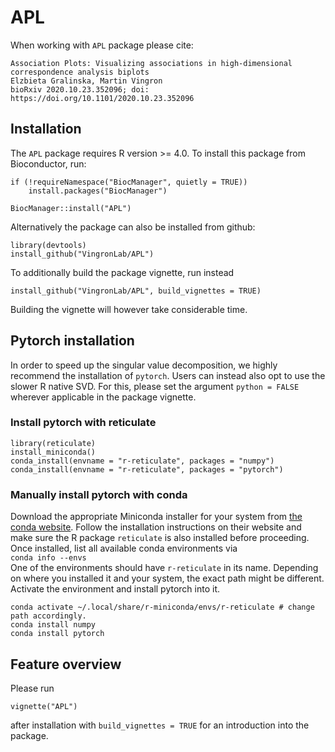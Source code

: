 

# APL

When working with `APL` package please cite:
```
Association Plots: Visualizing associations in high-dimensional correspondence analysis biplots
Elzbieta Gralinska, Martin Vingron
bioRxiv 2020.10.23.352096; doi: https://doi.org/10.1101/2020.10.23.352096
```

## Installation

The `APL` package requires R version >= 4.0.
To install this package from Bioconductor, run:


    if (!requireNamespace("BiocManager", quietly = TRUE))
        install.packages("BiocManager")
    
    BiocManager::install("APL")

Alternatively the package can also be installed from github:

    library(devtools)
    install_github("VingronLab/APL")


To additionally build the package vignette, run instead

    install_github("VingronLab/APL", build_vignettes = TRUE)
    
Building the vignette will however take considerable time.
    
## Pytorch installation

In order to speed up the singular value decomposition, we highly recommend the installation of `pytorch`.
Users can instead also opt to use the slower R native SVD. For this, please set the argument `python = FALSE` wherever applicable in the package vignette.

### Install pytorch with reticulate

    library(reticulate)
    install_miniconda() 
    conda_install(envname = "r-reticulate", packages = "numpy")
    conda_install(envname = "r-reticulate", packages = "pytorch")

### Manually install pytorch with conda

Download the appropriate Miniconda installer for your system from [the conda website](https://docs.conda.io/en/latest/miniconda.html). 
Follow the installation instructions on their website and make sure the R package `reticulate` is also installed before proceeding.
Once installed, list all available conda environments via <br>
`conda info --envs` <br>
One of the environments should have `r-reticulate` in its name. Depending on where
you installed it and your system, the exact path might be different.
Activate the environment and install pytorch into it.

    conda activate ~/.local/share/r-miniconda/envs/r-reticulate # change path accordingly.
    conda install numpy
    conda install pytorch


## Feature overview

Please run 
    
    vignette("APL")

after installation with `build_vignettes = TRUE` for an introduction into the package.
